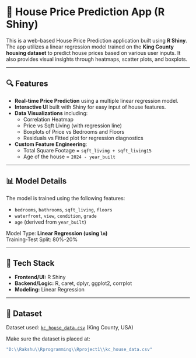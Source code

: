 # 🏡 House Price Prediction App (R Shiny)

This is a web-based House Price Prediction application built using **R Shiny**. The app utilizes a linear regression model trained on the **King County housing dataset** to predict house prices based on various user inputs. It also provides visual insights through heatmaps, scatter plots, and boxplots.

---

## 🔍 Features

- **Real-time Price Prediction** using a multiple linear regression model.
- **Interactive UI** built with Shiny for easy input of house features.
- **Data Visualizations** including:
  - Correlation Heatmap
  - Price vs Sqft Living (with regression line)
  - Boxplots of Price vs Bedrooms and Floors
  - Residuals vs Fitted plot for regression diagnostics
- **Custom Feature Engineering**:
  - Total Square Footage = `sqft_living + sqft_living15`
  - Age of the house = `2024 - year_built`

---

## 📊 Model Details

The model is trained using the following features:
- `bedrooms`, `bathrooms`, `sqft_living`, `floors`
- `waterfront`, `view`, `condition`, `grade`
- `age` (derived from `year_built`)

Model Type: **Linear Regression (using `lm`)**  
Training-Test Split: 80%-20%

---

## 🧪 Tech Stack

- **Frontend/UI:** R Shiny
- **Backend/Logic:** R, caret, dplyr, ggplot2, corrplot
- **Modeling:** Linear Regression

---

## 📂 Dataset

Dataset used: [`kc_house_data.csv`](https://www.kaggle.com/datasets/harlfoxem/housesalesprediction) (King County, USA)

Make sure the dataset is placed at:
```r
"D:\\Rakshu\\Rprogramming\\Rproject1\\kc_house_data.csv"
